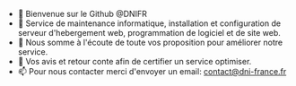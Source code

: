 - 👋 Bienvenue sur le Github @DNIFR
- 👀 Service de maintenance informatique, installation et configuration de serveur d'hebergement web, programmation de logiciel et de site web.
- 🌱 Nous somme à l'écoute de toute vos proposition pour améliorer notre service.
- 💞️ Vos avis et retour conte afin de certifier un service optimiser.
- 📫 Pour nous contacter merci d'envoyer un email: contact@dni-france.fr
